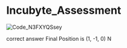 # Incubyte_Assessment

![Code_N3FXYQSsey](https://github.com/KKarmugil/Incubyte_Assessment/assets/86147453/34a5f3f8-e718-4a83-adbe-4b9b34ccb53e)

correct answer Final Position is (1, -1, 0) N
